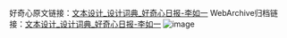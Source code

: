 好奇心原文链接：[文本设计_设计词典_好奇心日报-李如一](https://www.qdaily.com/articles/2889.html)
WebArchive归档链接：[文本设计_设计词典_好奇心日报-李如一](http://web.archive.org/web/20160407021628/http://www.qdaily.com/articles/2889.html)
![image](http://ww3.sinaimg.cn/large/007d5XDply1g3v6pcrgddj30u02u64op)